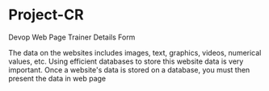 # Project-CR
Devop Web Page 
Trainer Details Form

The data on the websites includes images, text, graphics, videos, numerical values, etc. Using efficient databases to store this website data is very important. Once a website's data is stored on a database, you must then present the data in web page
